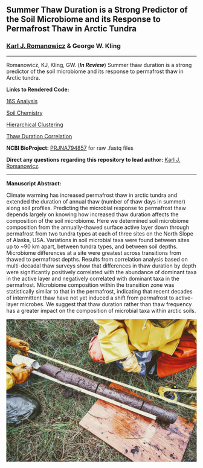 ## Summer Thaw Duration is a Strong Predictor of the Soil Microbiome and its Response to Permafrost Thaw in Arctic Tundra

### [Karl J. Romanowicz](https://lsa.umich.edu/eeb/people/graduate-students/kjromano.html) & George W. Kling
_____________________________________

Romanowicz, KJ, Kling, GW. (***In Review***) Summer thaw duration is a strong predictor of the soil microbiome and its response to permafrost thaw in Arctic tundra.

**Links to Rendered Code:** 

[16S Analysis](https://rpubs.com/kjromano/AnnualThaw_16S_SILVA_Analysis)

[Soil Chemistry](https://rpubs.com/kjromano/AnnualThaw_SOIL_Analysis)

[Hierarchical Clustering](https://rpubs.com/kjromano/AnnualThaw_CLUSTER_SILVA_Analysis)

[Thaw Duration Correlation](https://rpubs.com/kjromano/AnnualThaw_CORR_SILVA_Analysis)

**NCBI BioProject:** [PRJNA794857](https://www.ncbi.nlm.nih.gov/bioproject/?term=PRJNA794857) for raw .fastq files

**Direct any questions regarding this repository to lead author:** [Karl J. Romanowicz](mailto:kjromano@umich.edu).
_____________________________________

**Manuscript Abstract:**

Climate warming has increased permafrost thaw in arctic tundra and extended the duration of annual thaw (number of thaw days in summer) along soil profiles. Predicting the microbial response to permafrost thaw depends largely on knowing how increased thaw duration affects the composition of the soil microbiome. Here we determined soil microbiome composition from the annually-thawed surface active layer down through permafrost from two tundra types at each of three sites on the North Slope of Alaska, USA. Variations in soil microbial taxa were found between sites up to ~90 km apart, between tundra types, and between soil depths.  Microbiome differences at a site were greatest across transitions from thawed to permafrost depths. Results from correlation analysis based on multi-decadal thaw surveys show that differences in thaw duration by depth were significantly positively correlated with the abundance of dominant taxa in the active layer and negatively correlated with dominant taxa in the permafrost. Microbiome composition within the transition zone was statistically similar to that in the permafrost, indicating that recent decades of intermittent thaw have not yet induced a shift from permafrost to active-layer microbes. We suggest that thaw duration rather than thaw frequency has a greater impact on the composition of microbial taxa within arctic soils.

![ ](Data/Images/SoilCore.jpg)
